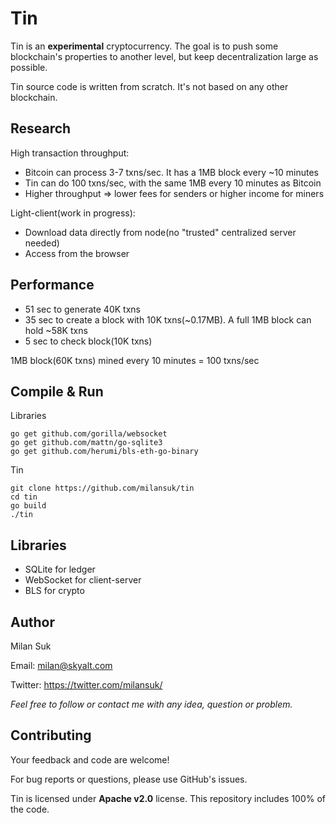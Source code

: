 # Tin
Tin is an **experimental** cryptocurrency. The goal is to push some blockchain's properties to another level, but keep decentralization large as possible.

Tin source code is written from scratch. It's not based on any other blockchain.



## Research
High transaction throughput:
- Bitcoin can process 3-7 txns/sec. It has a 1MB block every ~10 minutes
- Tin can do 100 txns/sec, with the same 1MB every 10 minutes as Bitcoin
- Higher throughput => lower fees for senders or higher income for miners

Light-client(work in progress):
- Download data directly from node(no "trusted" centralized server needed)
- Access from the browser



## Performance
- 51 sec to generate 40K txns
- 35 sec to create a block with 10K txns(~0.17MB). A full 1MB block can hold ~58K txns
- 5 sec to check block(10K txns)

1MB block(60K txns) mined every 10 minutes = 100 txns/sec



## Compile & Run
Libraries
<pre><code>go get github.com/gorilla/websocket
go get github.com/mattn/go-sqlite3
go get github.com/herumi/bls-eth-go-binary
</code></pre>

Tin
<pre><code>git clone https://github.com/milansuk/tin
cd tin
go build
./tin
</code></pre>



## Libraries
- SQLite for ledger
- WebSocket for client-server
- BLS for crypto



## Author
Milan Suk

Email: milan@skyalt.com

Twitter: https://twitter.com/milansuk/

*Feel free to follow or contact me with any idea, question or problem.*



## Contributing
Your feedback and code are welcome!

For bug reports or questions, please use GitHub's issues.

Tin is licensed under **Apache v2.0** license. This repository includes 100% of the code.